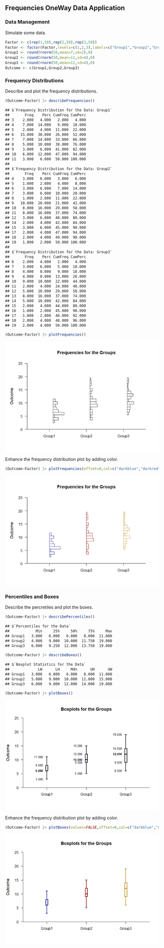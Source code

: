 
## Frequencies OneWay Data Application

### Data Management

Simulate some data.

```r
Factor <- c(rep(1,50),rep(2,50),rep(3,50))
Factor <- factor(Factor,levels=c(1,2,3),labels=c("Group1","Group2","Group3"))
Group1 <- round(rnorm(50,mean=7,sd=2),0)
Group2 <- round(rnorm(50,mean=11,sd=4),0)
Group3 <- round(rnorm(50,mean=12,sd=4),0)
Outcome <- c(Group1,Group2,Group3)
```

### Frequency Distributions

Describe and plot the frequency distributions.

```r
(Outcome~Factor) |> describeFrequencies()
```

```
## $`Frequency Distribution for the Data: Group1`
##       Freq    Perc CumFreq CumPerc
## 3    2.000   4.000   2.000   4.000
## 4    7.000  14.000   9.000  18.000
## 5    2.000   4.000  11.000  22.000
## 6   15.000  30.000  26.000  52.000
## 7    7.000  14.000  33.000  66.000
## 8    5.000  10.000  38.000  76.000
## 9    3.000   6.000  41.000  82.000
## 10   6.000  12.000  47.000  94.000
## 11   3.000   6.000  50.000 100.000
## 
## $`Frequency Distribution for the Data: Group2`
##       Freq    Perc CumFreq CumPerc
## 4    3.000   6.000   3.000   6.000
## 5    1.000   2.000   4.000   8.000
## 6    3.000   6.000   7.000  14.000
## 7    3.000   6.000  10.000  20.000
## 8    1.000   2.000  11.000  22.000
## 9   10.000  20.000  21.000  42.000
## 10   8.000  16.000  29.000  58.000
## 11   8.000  16.000  37.000  74.000
## 12   3.000   6.000  40.000  80.000
## 14   2.000   4.000  42.000  84.000
## 15   3.000   6.000  45.000  90.000
## 17   2.000   4.000  47.000  94.000
## 18   2.000   4.000  49.000  98.000
## 19   1.000   2.000  50.000 100.000
## 
## $`Frequency Distribution for the Data: Group3`
##       Freq    Perc CumFreq CumPerc
## 6    2.000   4.000   2.000   4.000
## 7    3.000   6.000   5.000  10.000
## 8    4.000   8.000   9.000  18.000
## 9    4.000   8.000  13.000  26.000
## 10   9.000  18.000  22.000  44.000
## 11   2.000   4.000  24.000  48.000
## 12   5.000  10.000  29.000  58.000
## 13   8.000  16.000  37.000  74.000
## 14   5.000  10.000  42.000  84.000
## 15   2.000   4.000  44.000  88.000
## 16   1.000   2.000  45.000  90.000
## 17   1.000   2.000  46.000  92.000
## 18   2.000   4.000  48.000  96.000
## 19   2.000   4.000  50.000 100.000
```

```r
(Outcome~Factor) |> plotFrequencies()
```

![](figures/Frequencies-OneWay-FrequenciesA-1.png)<!-- -->

Enhance the frequency distribution plot by adding color.

```r
(Outcome~Factor) |> plotFrequencies(offset=0,col=c("darkblue","darkred","darkgoldenrod"))
```

![](figures/Frequencies-OneWay-FrequenciesB-1.png)<!-- -->

### Percentiles and Boxes

Describe the percretiles and plot the boxes.

```r
(Outcome~Factor) |> describePercentiles()
```

```
## $`Percentiles for the Data`
##            Min     25%     50%     75%     Max
## Group1   3.000   6.000   6.000   8.000  11.000
## Group2   4.000   9.000  10.000  11.750  19.000
## Group3   6.000   9.250  12.000  13.750  19.000
```

```r
(Outcome~Factor) |> describeBoxes()
```

```
## $`Boxplot Statistics for the Data`
##             LW      LH     Mdn      UH      UW
## Group1   3.000   6.000   6.000   8.000  11.000
## Group2   5.000   9.000  10.000  12.000  15.000
## Group3   6.000   9.000  12.000  14.000  19.000
```

```r
(Outcome~Factor) |> plotBoxes()
```

![](figures/Frequencies-OneWay-BoxesA-1.png)<!-- -->

Enhance the frequency distribution plot by adding color.

```r
(Outcome~Factor) |> plotBoxes(values=FALSE,offset=0,col=c("darkblue","darkred","darkgoldenrod"))
```

![](figures/Frequencies-OneWay-BoxesB-1.png)<!-- -->
